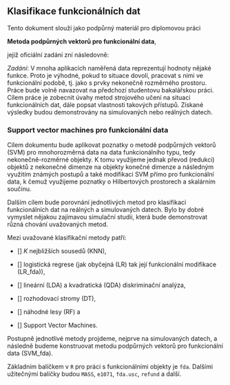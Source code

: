 ## Klasifikace funkcionálních dat

Tento dokument slouží jako podpůrný materiál pro diplomovou práci 

**Metoda podpůrných vektorů pro funkcionální data**,

jejíž oficiální zadání zní následovně:

*Zadání*: V mnoha aplikacích naměřená data reprezentují hodnoty nějaké funkce. Proto je
výhodné, pokud to situace dovolí, pracovat s nimi ve funkcionální podobě, tj. jako s prvky
nekonečně rozměrného prostoru. Práce bude volně navazovat na předchozí studentovu bakalářskou
práci. Cílem práce je zobecnit úvahy metod strojového učení na situaci funkcionálních
dat, dále popsat vlastnosti takových přístupů. Získané výsledky budou demonstrovány na
simulovaných nebo reálných datech.

### Support vector machines pro funkcionální data

Cílem dokumentu bude aplikovat poznatky o metodě podpůrných vektorů (SVM) pro mnohorozměrná data na data funkcionálního typu, tedy nekonečně-rozměrné objekty.
K tomu využijeme jednak převod (redukci) objektů z nekonečné dimenze na objekty konečné dimenze a následným využitím známých postupů a také modifikaci SVM přímo pro funkcionální data, k čemuž využijeme poznatky o Hilbertových prostorech a skalárním součinu.

Dalším cílem bude porovnání jednotlivých metod pro klasifikaci funkcionálních dat na reálných a simulovaných datech. Bylo by dobré vymyslet nějakou zajímavou simulační studii, která bude demonstrovat různá chování uvažovaných metod.

Mezi uvažované klasifikační metody patří:

  - [] $K$ nejbližších sousedů (KNN),

  - [] logistická regrese (jak obyčejná (LR) tak její funkcionální modifikace (LR_fda)),

  - [] lineární (LDA) a kvadratická (QDA) diskriminační analýza,

  - [] rozhodovací stromy (DT),

  - [] náhodné lesy (RF) a 

  - [] Support Vector Machines.

Postupně jednotlivé metody projdeme, nejprve na simulovaných datech, a následně budeme konstruovat metodu podpůrných vektorů pro funkcionální data (SVM_fda).

Základním balíčkem v `R` pro práci s funkcionálními objekty je `fda`. Dalšími užitečnými balíčky budou `MASS`, `e1071`, `fda.usc`, `refund` a další.